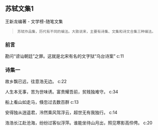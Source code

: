## 苏轼文集1

王新龙编著  -  文学榜-随笔文集

>     苏轼作品集，历代有不同的编法。大致说来，主要有诗集、文集和诗文合集三种编法。


### 前言

勘问“谤讪朝廷”之罪。这就是北宋有名的文字狱“乌台诗案” c:11

### 诗集一

故乡飘已远，往意浩无边。 c:22

人生本无事，苦为世味诱。富贵耀吾前，贫贱独难守。 c:34

船上看山如走马，倏忽过去数百群 c:13

安得独从逍遥君，泠然乘风驾浮云，超世无有我独行。 c:14

浩浩长江赴沧海，纷纷过客似浮萍。谁能坐待山月出，照见寒影高伶俜。 c:20
